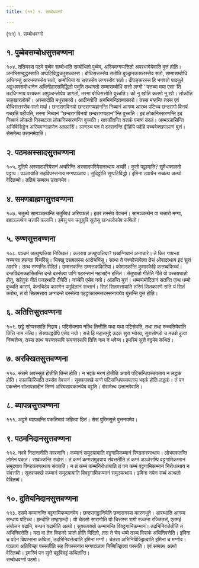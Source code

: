 ```yaml
---
title: (११) १. सम्बोधवग्गो

---
```

(११) १. सम्बोधवग्गो  


## १. पुब्बेवसम्बोधसुत्तवण्णना

१०४. ततियस्स पठमे पुब्बेव सम्बोधाति सम्बोधितो पुब्बेव, अरियमग्गप्पत्तितो अपरभागेयेवाति वुत्तं होति। अनभिसम्बुद्धस्साति अप्पटिविद्धचतुसच्चस्स। बोधिसत्तस्सेव सतोति बुज्झनकसत्तस्सेव सतो, सम्मासम्बोधिं अधिगन्तुं आरभन्तस्सेव सतो, सम्बोधिया वा सत्तस्सेव लग्गस्सेव सतो। दीपङ्करस्स हि भगवतो पादमूले अट्ठधम्मसमोधानेन अभिनीहारसमिद्धितो पभुति तथागतो सम्मासम्बोधिं सत्तो लग्गो ‘‘पत्तब्बा मया एसा’’ति तदधिगमाय परक्कमं अमुञ्चन्तोयेव आगतो, तस्मा बोधिसत्तोति वुच्चति। को नु खोति कतमो नु खो। लोकोति सङ्खारलोको। अस्सादोति मधुराकारो। आदीनवोति अनभिनन्दितब्बाकारो। तस्स मय्हन्ति तस्स एवं बोधिसत्तस्सेव सतो मय्हं। छन्दरागविनयो छन्दरागप्पहानन्ति निब्बानं आगम्म आरब्भ पटिच्च छन्दरागो विनयं गच्छति पहीयति, तस्मा निब्बानं ‘‘छन्दरागविनयो छन्दरागप्पहान’’न्ति वुच्चति। इदं लोकनिस्सरणन्ति इदं निब्बानं लोकतो निस्सटत्ता लोकनिस्सरणन्ति वुच्चति। यावकीवन्ति यत्तकं पमाणं कालं। अब्भञ्ञासिन्ति अभिविसिट्ठेन अरियमग्गञाणेन अञ्ञासिं। ञाणञ्च पन मे दस्सनन्ति द्वीहिपि पदेहि पच्चवेक्खणञाणं वुत्तं। सेसमेत्थ उत्तानमेवाति।  


## २. पठमअस्सादसुत्तवण्णना

१०५. दुतिये अस्सादपरियेसनं अचरिन्ति अस्सादपरियेसनत्थाय अचरिं। कुतो पट्ठायाति? सुमेधकालतो पट्ठाय। पञ्ञायाति सहविपस्सनाय मग्गपञ्ञाय। सुदिट्ठोति सुप्पटिविद्धो। इमिना उपायेन सब्बत्थ अत्थो वेदितब्बो। ततियं सब्बत्थ उत्तानमेव।  


## ४. समणब्राह्मणसुत्तवण्णना

१०७. चतुत्थे सामञ्ञत्थन्ति चतुब्बिधं अरियफलं। इतरं तस्सेव वेवचनं। सामञ्ञत्थेन वा चत्तारो मग्गा, ब्रह्मञ्ञत्थेन चत्तारि फलानि। इमेसु पन चतूसुपि सुत्तेसु खन्धलोकोव कथितो।  


## ५. रुण्णसुत्तवण्णना

१०८. पञ्चमं अत्थुप्पत्तिया निक्खित्तं। कतराय अत्थुप्पत्तिया? छब्बग्गियानं अनाचारे। ते किर गायन्ता नच्चन्ता हसन्ता विचरिंसु। भिक्खू दसबलस्स आरोचयिंसु। सत्था ते पक्कोसापेत्वा तेसं ओवादत्थाय इदं सुत्तं आरभि। तत्थ रुण्णन्ति रोदितं। उम्मत्तकन्ति उम्मत्तककिरिया। कोमारकन्ति कुमारकेहि कत्तब्बकिच्चं। दन्तविदंसकहसितन्ति दन्ते दस्सेत्वा पाणिं पहरन्तानं महासद्देन हसितं। सेतुघातो गीतेति गीते वो पच्चयघातो होतु, सहेतुकं गीतं पजहथाति दीपेति। नच्चेपि एसेव नयो। अलन्ति युत्तं। धम्मप्पमोदितानं सतन्ति एत्थ धम्मो वुच्चति कारणं, केनचिदेव कारणेन पमुदितानं सन्तानं। सितं सितमत्तायाति तस्मिं सितकारणे सति यं सितं करोथ, तं वो सितमत्ताय अग्गदन्ते दस्सेत्वा पहट्ठाकारमत्तदस्सनाययेव युत्तन्ति वुत्तं होति।  


## ६. अतित्तिसुत्तवण्णना

१०९. छट्ठे सोप्पस्साति निद्दाय। पटिसेवनाय नत्थि तित्तीति यथा यथा पटिसेवति, तथा तथा रुच्चतियेवाति तित्ति नाम नत्थि। सेसपदद्वयेपि एसेव नयो। सचे हि महासमुद्दे उदकं सुरा भवेय्य, सुरासोण्डो च मच्छो हुत्वा निब्बत्तेय्य, तस्स तत्थ चरन्तस्सपि सयन्तस्सपि तित्ति नाम न भवेय्य। इमस्मिं सुत्ते वट्टमेव कथितं।  


## ७. अरक्खितसुत्तवण्णना

११०. सत्तमे अवस्सुतं होतीति तिन्तं होति। न भद्दकं मरणं होतीति अपाये पटिसन्धिपच्चयताय न लद्धकं होति। कालकिरियाति तस्सेव वेवचनं। सुक्कपक्खे सग्गे पटिसन्धिपच्चयताय भद्दकं होति लद्धकं। तं पन एकन्तेन सोतापन्नादीनं तिण्णं अरियसावकानंयेव वट्टति। सेसमेत्थ उत्तानमेवाति।  


## ८. ब्यापन्नसुत्तवण्णना

१११. अट्ठमे ब्यापन्नन्ति पकतिभावं जहित्वा ठितं। सेसं पुरिमसुत्ते वुत्तनयमेव।  


## ९. पठमनिदानसुत्तवण्णना

११२. नवमे निदानानीति कारणानि। कम्मानं समुदयायाति वट्टगामिकम्मानं पिण्डकरणत्थाय। लोभपकतन्ति लोभेन पकतं। सावज्जन्ति सदोसं। तं कम्मं कम्मसमुदयाय संवत्ततीति तं कम्मं अञ्ञेसम्पि वट्टगामिकम्मानं समुदयाय पिण्डकरणत्थाय संवत्तति। न तं कम्मं कम्मनिरोधायाति तं पन कम्मं वट्टगामिकम्मानं निरोधत्थाय न संवत्तति। सुक्कपक्खे कम्मानं समुदयायाति विवट्टगामिकम्मानं समुदयत्थाय। इमिना नयेन सब्बं अत्थतो वेदितब्बं।  


## १०. दुतियनिदानसुत्तवण्णना

११३. दसमे कम्मानन्ति वट्टगामिकम्मानमेव। छन्दरागट्ठानियेति छन्दरागस्स कारणभूते। आरब्भाति आगम्म सन्धाय पटिच्च। छन्दोति तण्हाछन्दो। यो चेतसो सारागोति यो चित्तस्स रागो रज्जना रज्जितत्तं, एतमहं संयोजनं वदामि, बन्धनं वदामीति अत्थो। सुक्कपक्खे कम्मानन्ति विवट्टगामिकम्मानं। तदभिनिवत्तेतीति तं अभिनिवत्तेति। यदा वा तेन विपाको ञातो होति विदितो, तदा ते चेव धम्मे तञ्च विपाकं अभिनिवत्तेति। इमिना च पदेन विपस्सना कथिता, तदभिनिवत्तेत्वाति इमिना मग्गो। चेतसा अभिनिविज्झित्वाति इमिना च मग्गोव। पञ्ञाय अतिविज्झ पस्सतीति सह विपस्सनाय मग्गपञ्ञाय निब्बिज्झित्वा पस्सति। एवं सब्बत्थ अत्थो वेदितब्बो। इमस्मिं पन सुत्ते वट्टविवट्टं कथितन्ति।  
सम्बोधवग्गो पठमो।  